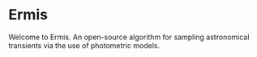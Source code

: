 # Ermis

Welcome to Ermis. An open-source algorithm for sampling astronomical transients via the use of photometric models.
